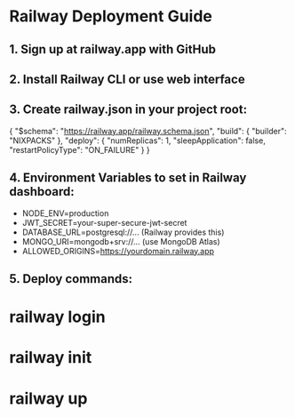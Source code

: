 # Railway Deployment Guide

## 1. Sign up at railway.app with GitHub
## 2. Install Railway CLI or use web interface

## 3. Create railway.json in your project root:
{
  "$schema": "https://railway.app/railway.schema.json",
  "build": {
    "builder": "NIXPACKS"
  },
  "deploy": {
    "numReplicas": 1,
    "sleepApplication": false,
    "restartPolicyType": "ON_FAILURE"
  }
}

## 4. Environment Variables to set in Railway dashboard:
- NODE_ENV=production
- JWT_SECRET=your-super-secure-jwt-secret
- DATABASE_URL=postgresql://... (Railway provides this)
- MONGO_URI=mongodb+srv://... (use MongoDB Atlas)
- ALLOWED_ORIGINS=https://yourdomain.railway.app

## 5. Deploy commands:
# railway login
# railway init
# railway up
